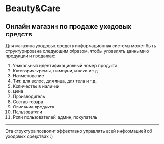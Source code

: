 # Beauty&Care
Онлайн магазин по продаже уходовых средств
---
Для магазина уходовых средств информационная система может быть структурирована следующим образом, чтобы управлять данными о продукции и продажах:
1) Уникальный идентификационный номер продукта
2) Категория: кремы, шампуни, маски и т.д.
3) Наименование
4) Тип: для волос, для лица, для тела и т.д.
5) Количество в наличии
6) Цена 
7) Производитель
8) Состав товара
9) Описание продукта
10) Пользователи
11) Роли пользователей: админ, покупатель
---
Эта структура позволит эффективно управлять всей информацией об уходовых средствах :)
